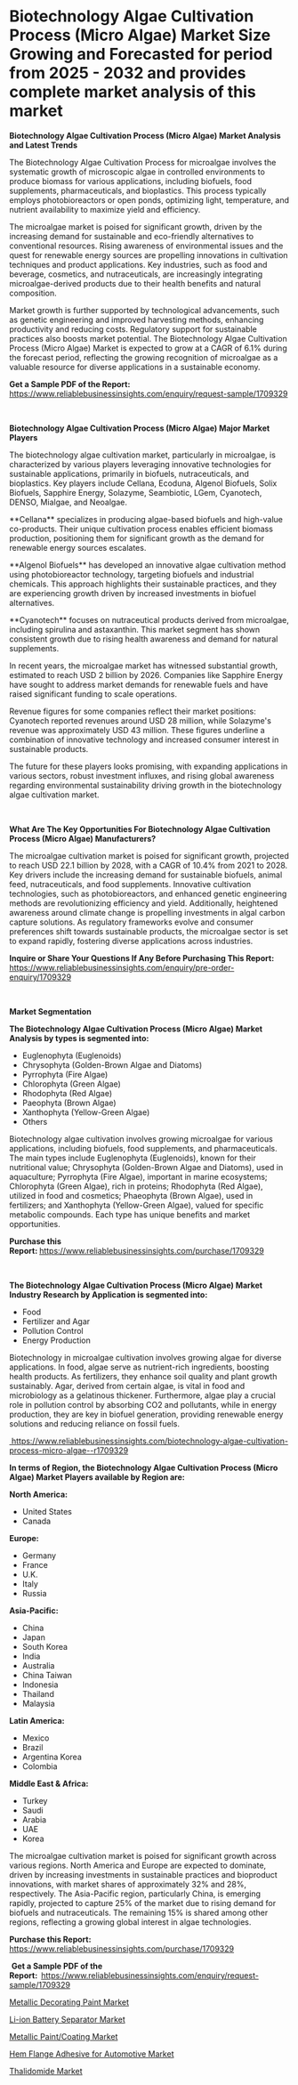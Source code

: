 <p><h1>Biotechnology Algae Cultivation Process (Micro Algae) Market Size Growing and Forecasted for period from 2025 - 2032 and provides complete market analysis of this market</h1></p><p><strong>Biotechnology Algae Cultivation Process (Micro Algae) Market Analysis and Latest Trends</strong></p>
<p><p>The Biotechnology Algae Cultivation Process for microalgae involves the systematic growth of microscopic algae in controlled environments to produce biomass for various applications, including biofuels, food supplements, pharmaceuticals, and bioplastics. This process typically employs photobioreactors or open ponds, optimizing light, temperature, and nutrient availability to maximize yield and efficiency.</p><p>The microalgae market is poised for significant growth, driven by the increasing demand for sustainable and eco-friendly alternatives to conventional resources. Rising awareness of environmental issues and the quest for renewable energy sources are propelling innovations in cultivation techniques and product applications. Key industries, such as food and beverage, cosmetics, and nutraceuticals, are increasingly integrating microalgae-derived products due to their health benefits and natural composition.</p><p>Market growth is further supported by technological advancements, such as genetic engineering and improved harvesting methods, enhancing productivity and reducing costs. Regulatory support for sustainable practices also boosts market potential. The Biotechnology Algae Cultivation Process (Micro Algae) Market is expected to grow at a CAGR of 6.1% during the forecast period, reflecting the growing recognition of microalgae as a valuable resource for diverse applications in a sustainable economy.</p></p>
<p><strong>Get a Sample PDF of the Report:&nbsp;</strong> <a href="https://www.reliablebusinessinsights.com/enquiry/request-sample/1709329?utm_campaign=1873&utm_medium=2&utm_source=Github&utm_content=ia&utm_term=10012025&utm_id=biotechnology-algae-cultivation-process-micro-algae">https://www.reliablebusinessinsights.com/enquiry/request-sample/1709329</a></p>
<p>&nbsp;</p>
<p><strong>Biotechnology Algae Cultivation Process (Micro Algae) Major Market Players</strong></p>
<p><p>The biotechnology algae cultivation market, particularly in microalgae, is characterized by various players leveraging innovative technologies for sustainable applications, primarily in biofuels, nutraceuticals, and bioplastics. Key players include Cellana, Ecoduna, Algenol Biofuels, Solix Biofuels, Sapphire Energy, Solazyme, Seambiotic, LGem, Cyanotech, DENSO, Mialgae, and Neoalgae.</p><p>**Cellana** specializes in producing algae-based biofuels and high-value co-products. Their unique cultivation process enables efficient biomass production, positioning them for significant growth as the demand for renewable energy sources escalates.</p><p>**Algenol Biofuels** has developed an innovative algae cultivation method using photobioreactor technology, targeting biofuels and industrial chemicals. This approach highlights their sustainable practices, and they are experiencing growth driven by increased investments in biofuel alternatives.</p><p>**Cyanotech** focuses on nutraceutical products derived from microalgae, including spirulina and astaxanthin. This market segment has shown consistent growth due to rising health awareness and demand for natural supplements.</p><p>In recent years, the microalgae market has witnessed substantial growth, estimated to reach USD 2 billion by 2026. Companies like Sapphire Energy have sought to address market demands for renewable fuels and have raised significant funding to scale operations. </p><p>Revenue figures for some companies reflect their market positions: Cyanotech reported revenues around USD 28 million, while Solazyme's revenue was approximately USD 43 million. These figures underline a combination of innovative technology and increased consumer interest in sustainable products.</p><p>The future for these players looks promising, with expanding applications in various sectors, robust investment influxes, and rising global awareness regarding environmental sustainability driving growth in the biotechnology algae cultivation market.</p></p>
<p>&nbsp;</p>
<p><strong>What Are The Key Opportunities For Biotechnology Algae Cultivation Process (Micro Algae) Manufacturers?</strong></p>
<p><p>The microalgae cultivation market is poised for significant growth, projected to reach USD 22.1 billion by 2028, with a CAGR of 10.4% from 2021 to 2028. Key drivers include the increasing demand for sustainable biofuels, animal feed, nutraceuticals, and food supplements. Innovative cultivation technologies, such as photobioreactors, and enhanced genetic engineering methods are revolutionizing efficiency and yield. Additionally, heightened awareness around climate change is propelling investments in algal carbon capture solutions. As regulatory frameworks evolve and consumer preferences shift towards sustainable products, the microalgae sector is set to expand rapidly, fostering diverse applications across industries.</p></p>
<p><strong>Inquire or Share Your Questions If Any Before Purchasing This Report:</strong> <a href="https://www.reliablebusinessinsights.com/enquiry/pre-order-enquiry/1709329?utm_campaign=1873&utm_medium=2&utm_source=Github&utm_content=ia&utm_term=10012025&utm_id=biotechnology-algae-cultivation-process-micro-algae">https://www.reliablebusinessinsights.com/enquiry/pre-order-enquiry/1709329</a></p>
<p>&nbsp;</p>
<p><strong>Market Segmentation</strong></p>
<p><strong>The Biotechnology Algae Cultivation Process (Micro Algae) Market Analysis by types is segmented into:</strong></p>
<p><ul><li>Euglenophyta (Euglenoids)</li><li>Chrysophyta (Golden-Brown Algae and Diatoms)</li><li>Pyrrophyta (Fire Algae)</li><li>Chlorophyta (Green Algae)</li><li>Rhodophyta (Red Algae)</li><li>Paeophyta (Brown Algae)</li><li>Xanthophyta (Yellow-Green Algae)</li><li>Others</li></ul></p>
<p><p>Biotechnology algae cultivation involves growing microalgae for various applications, including biofuels, food supplements, and pharmaceuticals. The main types include Euglenophyta (Euglenoids), known for their nutritional value; Chrysophyta (Golden-Brown Algae and Diatoms), used in aquaculture; Pyrrophyta (Fire Algae), important in marine ecosystems; Chlorophyta (Green Algae), rich in proteins; Rhodophyta (Red Algae), utilized in food and cosmetics; Phaeophyta (Brown Algae), used in fertilizers; and Xanthophyta (Yellow-Green Algae), valued for specific metabolic compounds. Each type has unique benefits and market opportunities.</p></p>
<p><strong>Purchase this Report:&nbsp;</strong><a href="https://www.reliablebusinessinsights.com/purchase/1709329?utm_campaign=1873&utm_medium=2&utm_source=Github&utm_content=ia&utm_term=10012025&utm_id=biotechnology-algae-cultivation-process-micro-algae">https://www.reliablebusinessinsights.com/purchase/1709329</a></p>
<p>&nbsp;</p>
<p><strong>The Biotechnology Algae Cultivation Process (Micro Algae) Market Industry Research by Application is segmented into:</strong></p>
<p><ul><li>Food</li><li>Fertilizer and Agar</li><li>Pollution Control</li><li>Energy Production</li></ul></p>
<p><p>Biotechnology in microalgae cultivation involves growing algae for diverse applications. In food, algae serve as nutrient-rich ingredients, boosting health products. As fertilizers, they enhance soil quality and plant growth sustainably. Agar, derived from certain algae, is vital in food and microbiology as a gelatinous thickener. Furthermore, algae play a crucial role in pollution control by absorbing CO2 and pollutants, while in energy production, they are key in biofuel generation, providing renewable energy solutions and reducing reliance on fossil fuels.</p></p>
<p><a href="https://www.reliablebusinessinsights.com/biotechnology-algae-cultivation-process-micro-algae--r1709329?utm_campaign=1873&utm_medium=2&utm_source=Github&utm_content=ia&utm_term=10012025&utm_id=biotechnology-algae-cultivation-process-micro-algae">&nbsp;https://www.reliablebusinessinsights.com/biotechnology-algae-cultivation-process-micro-algae--r1709329</a></p>
<p><strong>In terms of Region, the Biotechnology Algae Cultivation Process (Micro Algae) Market Players available by Region are:</strong></p>
<p>
    <p> <strong> North America: </strong>
        <ul>
            <li>United States</li>
            <li>Canada</li>
        </ul>
        </p> 
    <p> <strong> Europe: </strong>
        <ul>
            <li>Germany</li>
            <li>France</li>
            <li>U.K.</li>
            <li>Italy</li>
            <li>Russia</li>
        </ul>
        </p> 
    <p> <strong> Asia-Pacific: </strong>
        <ul>
            <li>China</li>
            <li>Japan</li>
            <li>South Korea</li>
            <li>India</li>
            <li>Australia</li>
            <li>China Taiwan</li>
            <li>Indonesia</li>
            <li>Thailand</li>
            <li>Malaysia</li>
        </ul>
        </p> 
    <p> <strong> Latin America: </strong>
        <ul>
            <li>Mexico</li>
            <li>Brazil</li>
            <li>Argentina Korea</li>
            <li>Colombia</li>
        </ul>
        </p> 
    <p> <strong> Middle East & Africa: </strong>
        <ul>
            <li>Turkey</li>
            <li>Saudi</li>
            <li>Arabia</li>
            <li>UAE</li>
            <li>Korea</li>
        </ul>
    </p>
    </p>
<p><p>The microalgae cultivation market is poised for significant growth across various regions. North America and Europe are expected to dominate, driven by increasing investments in sustainable practices and bioproduct innovations, with market shares of approximately 32% and 28%, respectively. The Asia-Pacific region, particularly China, is emerging rapidly, projected to capture 25% of the market due to rising demand for biofuels and nutraceuticals. The remaining 15% is shared among other regions, reflecting a growing global interest in algae technologies.</p></p>
<p><strong>Purchase this Report: </strong><a href="https://www.reliablebusinessinsights.com/purchase/1709329?utm_campaign=1873&utm_medium=2&utm_source=Github&utm_content=ia&utm_term=10012025&utm_id=biotechnology-algae-cultivation-process-micro-algae">https://www.reliablebusinessinsights.com/purchase/1709329</a></p>
<p>&nbsp;<strong>Get a Sample PDF of the Report:&nbsp;&nbsp;</strong><a href="https://www.reliablebusinessinsights.com/enquiry/request-sample/1709329?utm_campaign=1873&utm_medium=2&utm_source=Github&utm_content=ia&utm_term=10012025&utm_id=biotechnology-algae-cultivation-process-micro-algae">https://www.reliablebusinessinsights.com/enquiry/request-sample/1709329</a></p>
<p><strong></strong></p>
<p><p><a href="https://www.linkedin.com/pulse/future-outlook-metallic-decorating-paint-market-20252032-cagr-72-y9wxf?utm_campaign=1873&utm_medium=2&utm_source=Github&utm_content=ia&utm_term=10012025&utm_id=biotechnology-algae-cultivation-process-micro-algae">Metallic Decorating Paint Market</a></p><p><a href="https://github.com/stillsfloria19981/Market-Research-Report-List-1/blob/main/li-ion-battery-separator-market.md?utm_campaign=1873&utm_medium=2&utm_source=Github&utm_content=ia&utm_term=10012025&utm_id=biotechnology-algae-cultivation-process-micro-algae">Li-ion Battery Separator Market</a></p><p><a href="https://www.linkedin.com/pulse/thorough-analysis-metallic-paintcoating-market-size-projected-115-cagr-1r0xf?utm_campaign=1873&utm_medium=2&utm_source=Github&utm_content=ia&utm_term=10012025&utm_id=biotechnology-algae-cultivation-process-micro-algae">Metallic Paint/Coating Market</a></p><p><a href="https://www.linkedin.com/pulse/comprehend-hem-flange-adhesive-automotive-market-size-growing-cagr-43-3wunf?utm_campaign=1873&utm_medium=2&utm_source=Github&utm_content=ia&utm_term=10012025&utm_id=biotechnology-algae-cultivation-process-micro-algae">Hem Flange Adhesive for Automotive Market</a></p><p><a href="https://github.com/triattwood9919/Market-Research-Report-List-1/blob/main/thalidomide-market.md?utm_campaign=1873&utm_medium=2&utm_source=Github&utm_content=ia&utm_term=10012025&utm_id=biotechnology-algae-cultivation-process-micro-algae">Thalidomide Market</a></p></p>